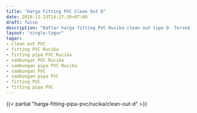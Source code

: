 ```yaml
---
title: "Harga Fitting PVC Clean Out D"
date: 2018-11-13T14:27:39+07:00
draft: false
description: "Daftar harga fitting PVC Rucika clean out tipe D. Tersedia berbagai ukuran dengan harga murah. Clean out berfungsi sebagai penutup jalur pipa PVC ke septic tank."
layout: "single-tagar"
tagar:
- clean out PVC
- fitting PVC Rucika
- fitting pipa PVC Rucika
- sambungan PVC Rucika
- sambungan pipa PVC Rucika
- sambungan PVC
- sambungan pipa PVC
- fitting PVC
- fitting pipa PVC
---
```


{{< partial "harga-fitting-pipa-pvc/rucika/clean-out-d" >}}